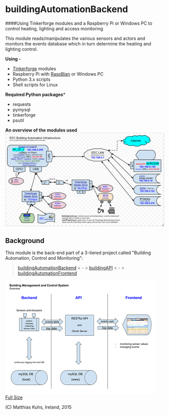 # buildingAutomationBackend

####Using Tinkerforge modules and a Raspberry Pi or Windows PC to control heating, lighting and access monitoring

This module reads/manipulates the various sensors and actors and monitors the events database which in turn determine the heating and lighting control.

**Using -**
* [Tinkerforge](http://www.tinkerforge.com/en) modules
* Raspberry Pi with [RaspBian](http://raspbian.org/) or Windows PC
* Python 3.x scripts
* Shell scripts for Linux

**Required Python packages***
* requests
* pymysql
* tinkerforge
* psutil

**An overview of the modules used**
![this diagram](https://github.com/matthiku/buildingAutomationBackend/blob/master/Hardware%20Layout.png)


## Background
This module is the back-end part of a 3-tiered project called "Building Automation, Control and Monitoring":

>[buildingAutomationBackend](https://github.com/matthiku/buildingAutomationBackend)  < - > [buildingAPI](https://github.com/matthiku/buildingAPI)  < - > [buildingAutomationFrontend](https://github.com/matthiku/buildingAutomationFrontend)

![flowdiagram](https://github.com/matthiku/buildingAutomationBackend/blob/master/Building%20Management%20Overview%20Small.png)
[Full Size](https://github.com/matthiku/buildingAutomationBackend/blob/master/Building%20Management%20Overview.png)

(C) Matthias Kuhs, Ireland, 2015
